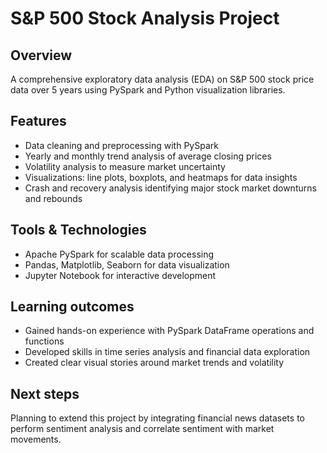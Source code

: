 # S&P 500 Stock Analysis Project

## Overview  
A comprehensive exploratory data analysis (EDA) on S&P 500 stock price data over 5 years using PySpark and Python visualization libraries.

## Features  
- Data cleaning and preprocessing with PySpark  
- Yearly and monthly trend analysis of average closing prices  
- Volatility analysis to measure market uncertainty  
- Visualizations: line plots, boxplots, and heatmaps for data insights  
- Crash and recovery analysis identifying major stock market downturns and rebounds  

## Tools & Technologies  
- Apache PySpark for scalable data processing  
- Pandas, Matplotlib, Seaborn for data visualization  
- Jupyter Notebook for interactive development  

## Learning outcomes  
- Gained hands-on experience with PySpark DataFrame operations and functions  
- Developed skills in time series analysis and financial data exploration  
- Created clear visual stories around market trends and volatility  

## Next steps  
Planning to extend this project by integrating financial news datasets to perform sentiment analysis and correlate sentiment with market movements.
